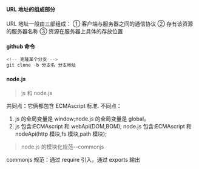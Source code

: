 #### URL 地址的组成部分

URL 地址一般由三部组成：
① 客户端与服务器之间的通信协议
② 存有该资源的服务器名称
③ 资源在服务器上具体的存放位置

#### github 命令

```js
<!-- 克隆某个分支 -->
git clone -b 分支名 分支地址
```

#### node.js

> js 和 node.js

共同点：它俩都包含 ECMAscript 标准.
不同点：

1. js 的全局变量是 window;node.js 的全局变量是 global。
2. js 包含:ECMAscript 和 webApi(DOM,BOM);
   node.js 包含:ECMAscript 和 nodeApi(http 模块,fs 模块,path 模块);

> node.js 的模块化规范--commonjs

commonjs 规范：通过 require 引入，通过 exports 输出
